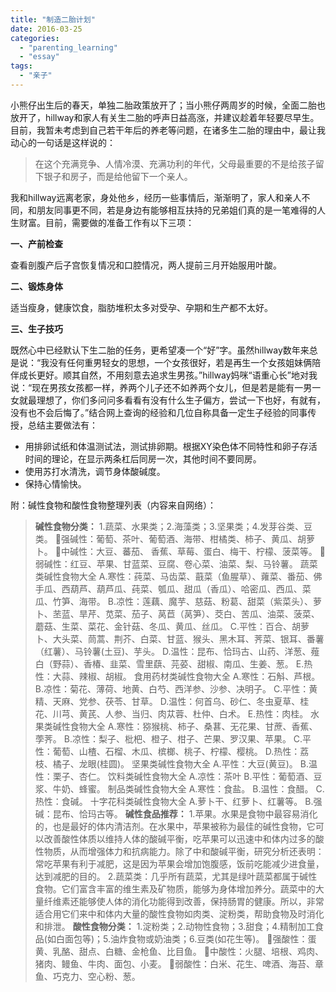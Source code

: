 ```yaml
---
title: "制造二胎计划"
date: 2016-03-25
categories: 
  - "parenting_learning"
  - "essay"
tags: 
  - "亲子"
---
```


小熊仔出生后的春天，单独二胎政策放开了；当小熊仔两周岁的时候，全面二胎也放开了，hillway和家人有关生二胎的呼声日益高涨，并建议趁着年轻要尽早生。目前，我暂未考虑到自己若干年后的养老等问题，在诸多生二胎的理由中，最让我动心的一句话是这样说的：

> 在这个充满竞争、人情冷漠、充满功利的年代，父母最重要的不是给孩子留下银子和房子，而是给他留下一个亲人。

我和hillway远离老家，身处他乡，经历一些事情后，渐渐明了，家人和亲人不同，和朋友同事更不同，若是身边有能够相互扶持的兄弟姐们真的是一笔难得的人生财富。目前，需要做的准备工作有以下三项：<!--more-->

**一、产前检查**

查看剖腹产后子宫恢复情况和口腔情况，两人提前三月开始服用叶酸。

**二、锻炼身体**

适当瘦身，健康饮食，脂肪堆积太多对受孕、孕期和生产都不太好。

**三、生子技巧**

既然心中已经默认下生二胎的任务，更希望凑一个“好”字。虽然hillway数年来总是说：“我没有任何重男轻女的思想，一个女孩很好，若是再生一个女孩姐妹俩陪伴成长更好。顺其自然，不用刻意去追求生男孩。”hillway妈咪“语重心长”地对我说：“现在男孩女孩都一样，养两个儿子还不如养两个女儿，但是若是能有一男一女就最理想了，你们多问问多看看有没有什么生子偏方，尝试一下也好，有就有，没有也不会后悔了。”结合网上查询的经验和几位自称具备一定生子经验的同事传授，总结主要做法有：

- 用排卵试纸和体温测试法，测试排卵期。根据XY染色体不同特性和卵子存活时间的理论，在显示两条杠后同房一次，其他时间不要同房。
- 使用苏打水清洗，调节身体酸碱度。
- 保持心情愉快。

附：碱性食物和酸性食物整理列表（内容来自网络）：

> **碱性食物分类：** 1.蔬菜、水果类；2.海藻类；3.坚果类；4.发芽谷类、豆类。 强碱性：葡萄、茶叶、葡萄酒、海带、柑橘类、柿子、黄瓜、胡萝卜。 中碱性：大豆、蕃茄、 香蕉、草莓、蛋白、梅干、柠檬、菠菜等。 弱碱性：红豆、苹果、甘蓝菜、豆腐、卷心菜、油菜、梨、马铃薯。 蔬菜类碱性食物大全 A.寒性：莼菜、马齿菜、蕺菜（鱼腥草）、蕹菜、番茄、佛手瓜、西葫芦、葫芦瓜、莼菜、瓠瓜、甜瓜（香瓜）、哈密瓜、西瓜、菜瓜、竹笋、海带。 B.凉性：莲藕、魔芋、慈菇、粉葛、甜菜（紫菜头）、萝卜、苤蓝、旱芹、苋菜、茄子、莴苣（莴笋）、茭白、苦瓜、油菜、菠菜、蘑菇、生菜、菜花、金针菇、冬瓜、黄瓜、丝瓜。 C.平性：百合、胡萝卜、大头菜、茼蒿、荆芥、白菜、甘蓝、猴头、黑木耳、荠菜、银耳、番薯（红薯）、马铃薯(土豆)、芋头。 D.温性：昆布、恰玛古、山药、洋葱、薤白（野蒜）、香椿、韭菜、雪里蕻、芫荽、甜椒、南瓜、生姜、葱。 E.热性：大蒜、辣椒、胡椒。 食用药材类碱性食物大全 A.寒性：石斛、芦根。 B.凉性：菊花、薄荷、地黄、白芍、西洋参、沙参、决明子。 C.平性：黄精、天麻、党参、茯苓、甘草。 D.温性：何首乌、砂仁、冬虫夏草、桂花、川芎、黄芪、人参、当归、肉苁蓉、杜仲、白术。 E.热性：肉桂。 水果类碱性食物大全 A.寒性：猕猴桃、柿子、桑葚、无花果、甘蔗、香蕉、荸荠。 B.凉性：梨子、枇杷、橙子、柑子、芒果、罗汉果、苹果。 C.平性：葡萄、山楂、石榴、木瓜、槟榔、桃子、柠檬、樱桃。 D.热性：荔枝、橘子、龙眼(桂圆)。 坚果类碱性食物大全 A.平性：大豆(黄豆)。 B.温性：栗子、杏仁。 饮料类碱性食物大全 A.凉性：茶叶 B.平性：葡萄酒、豆浆、牛奶、蜂蜜。 制品类碱性食物大全 A.寒性：食盐。 B.温性：食醋。 C.热性：食碱。 十字花科类碱性食物大全 A.萝卜干、红萝卜、红薯等。 B.强碱：昆布、恰玛古等。 **碱性食品推荐：** 1.苹果。水果是食物中最容易消化的，也是最好的体内清洁剂。在水果中，苹果被称为最佳的碱性食物，它可以改善酸性体质以维持人体的酸碱平衡，吃苹果可以迅速中和体内过多的酸性物质，从而增强体力和抗病能力。除了中和酸碱平衡，研究分析还表明：常吃苹果有利于减肥，这是因为苹果会增加饱腹感，饭前吃能减少进食量，达到减肥的目的。 2.蔬菜类：几乎所有蔬菜，尤其是绿叶蔬菜都属于碱性食物。它们富含丰富的维生素及矿物质，能够为身体增加养分。蔬菜中的大量纤维素还能够使人体的消化功能得到改善，保持肠胃的健康。所以，非常适合用它们来中和体内大量的酸性食物如肉类、淀粉类，帮助食物及时消化和排泄。 **酸性食物分类：** 1.淀粉类；2.动物性食物；3.甜食；4.精制加工食品(如白面包等)；5.油炸食物或奶油类；6.豆类(如花生等)。 强酸性：蛋黄、乳酪、甜点、白糖、金枪鱼、比目鱼。 中酸性：火腿、培根、鸡肉、猪肉、鳗鱼、牛肉、面包、小麦。 弱酸性：白米、花生、啤酒、海苔、章鱼、巧克力、空心粉、葱。
